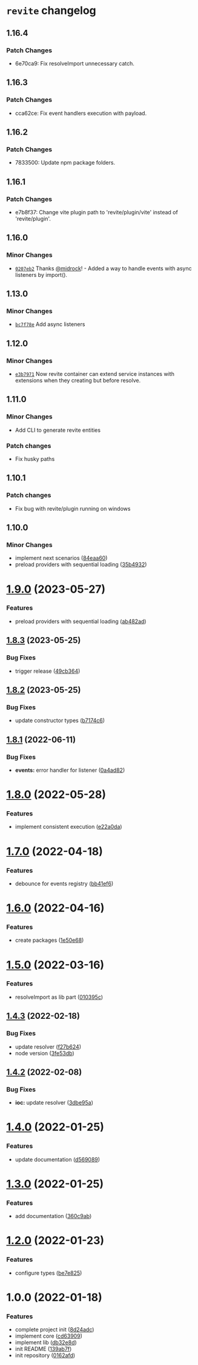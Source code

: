 # `revite` changelog

## 1.16.4

### Patch Changes

- 6e70ca9: Fix resolveImport unnecessary catch.

## 1.16.3

### Patch Changes

- cca62ce: Fix event handlers execution with payload.

## 1.16.2

### Patch Changes

- 7833500: Update npm package folders.

## 1.16.1

### Patch Changes

- e7b8f37: Change vite plugin path to 'revite/plugin/vite' instead of 'revite/plugin'.

## 1.16.0

### Minor Changes

- [`0207eb2`](https://github.com/midrock/revite/commit/0207eb22e91a97d687e0b2556dcdd306a8f005b4) Thanks [@midrock](https://github.com/midrock)! - Added a way to handle events with async listeners by import().

## 1.13.0

### Minor Changes

- [`bc7f78e`](https://github.com/midrock/revite/commit/bc7f78e67b9d8c43921fb671d3ede6f65d4e8702) Add async listeners

## 1.12.0

### Minor Changes

- [`e3b7971`](https://github.com/midrock/revite/commit/e3b7971f42304428a2f15533f81ac2f2c0553e86) Now revite container
  can extend service instances with extensions when they creating but before resolve.

## 1.11.0

### Minor Changes

- Add CLI to generate revite entities

### Patch changes

- Fix husky paths

## 1.10.1

### Patch changes

- Fix bug with revite/plugin running on windows

## 1.10.0

### Minor Changes

- implement next
  scenarios ([84eaa60](https://github.com/midrock/revite/commit/84eaa6035d37b6e33d74e922d5b0129579a85559))
- preload providers with sequential
  loading ([35b4932](https://github.com/midrock/revite/commit/35b4932225a4a952ec11f8f2a819edc01c687972))

# [1.9.0](https://github.com/midrock/revite/compare/v1.8.3...v1.9.0) (2023-05-27)

### Features

- preload providers with sequential
  loading ([ab482ad](https://github.com/midrock/revite/commit/ab482ad848ee2a22f0d5eb866973728b77b53123))

## [1.8.3](https://github.com/midrock/revite/compare/v1.8.2...v1.8.3) (2023-05-25)

### Bug Fixes

- trigger release ([49cb364](https://github.com/midrock/revite/commit/49cb3647f37093641442ffccaf3e6c616eaead44))

## [1.8.2](https://github.com/midrock/revite/compare/v1.8.1...v1.8.2) (2023-05-25)

### Bug Fixes

- update constructor
  types ([b7174c6](https://github.com/midrock/revite/commit/b7174c616973190572e9ccbdbfd94c79a5c4b4d6))

## [1.8.1](https://github.com/midrock/revite/compare/v1.8.0...v1.8.1) (2022-06-11)

### Bug Fixes

- **events:** error handler for
  listener ([0a4ad82](https://github.com/midrock/revite/commit/0a4ad82f76cea25fc9c7cba9c2dddab9cf247b8c))

# [1.8.0](https://github.com/midrock/revite/compare/v1.7.0...v1.8.0) (2022-05-28)

### Features

- implement consistent
  execution ([e22a0da](https://github.com/midrock/revite/commit/e22a0daea94cee2f9c67e3118fda82104987561c))

# [1.7.0](https://github.com/midrock/revite/compare/v1.6.0...v1.7.0) (2022-04-18)

### Features

- debounce for events
  registry ([bb41ef6](https://github.com/midrock/revite/commit/bb41ef6199d76c2c05d205bcc5aa98cb5aa8e2be))

# [1.6.0](https://github.com/midrock/revite/compare/v1.5.0...v1.6.0) (2022-04-16)

### Features

- create packages ([1e50e68](https://github.com/midrock/revite/commit/1e50e68a4b0856682a4f65a25cd3715b46bce098))

# [1.5.0](https://github.com/midrock/revite/compare/v1.4.3...v1.5.0) (2022-03-16)

### Features

- resolveImport as lib
  part ([010395c](https://github.com/midrock/revite/commit/010395c829c289e797be84a8a8ab8c1ec31ef3ce))

## [1.4.3](https://github.com/midrock/revite/compare/v1.4.2...v1.4.3) (2022-02-18)

### Bug Fixes

- update resolver ([f27b624](https://github.com/midrock/revite/commit/f27b62410b9bd14d54b9118c7bd59ed7d4cd6f5b))
- node version ([3fe53db](https://github.com/midrock/revite/commit/3fe53dbe8489458ad0d7a74e72bf07de7114e9ea))

## [1.4.2](https://github.com/midrock/revite/compare/v1.4.1...v1.4.2) (2022-02-08)

### Bug Fixes

- **ioc:** update
  resolver ([3dbe95a](https://github.com/midrock/revite/commit/3dbe95a9a9fd7bc24371e99454c8eb97b73a1518))

# [1.4.0](https://github.com/midrock/revite/compare/v1.3.0...v1.4.0) (2022-01-25)

### Features

- update documentation ([d569089](https://github.com/midrock/revite/commit/d56908907f7e8e6bc4f9aae52eb7c29bdf20d618))

# [1.3.0](https://github.com/midrock/revite/compare/v1.2.0...v1.3.0) (2022-01-25)

### Features

- add documentation ([360c9ab](https://github.com/midrock/revite/commit/360c9abf11441839c186df4b07485351327d33ae))

# [1.2.0](https://github.com/midrock/revite/compare/v1.1.0...v1.2.0) (2022-01-23)

### Features

- configure types ([be7e825](https://github.com/midrock/revite/commit/be7e825b4aff049cd83525326ac80844ca749e5a))

# 1.0.0 (2022-01-18)

### Features

- complete project init ([8d24adc](https://github.com/midrock/revite/commit/8d24adc29e61a037a7a7f332b5e2cfda681b519a))
- implement core ([cd63909](https://github.com/midrock/revite/commit/cd63909e51d2750811cc5d07574ea352f2233a1e))
- implement lib ([db32e8d](https://github.com/midrock/revite/commit/db32e8daf1d75781eace61ccceac0179490bae3f))
- init README ([139ab7f](https://github.com/midrock/revite/commit/139ab7f4bfb3cd1957e1419ac4e0a2ba89b51180))
- init repository ([0162afd](https://github.com/midrock/revite/commit/0162afdcd6c7de353e2d0b26919137f1724f87e2))

